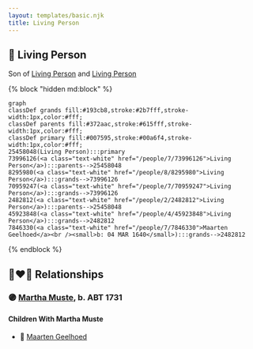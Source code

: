 ```yaml
---
layout: templates/basic.njk
title: Living Person
---
```

## 🔵 Living Person

Son of [Living Person](/people/2/2482812) and [Living Person](/people/7/73996126)

{% block "hidden md:block" %}
```mermaid
graph
classDef grands fill:#193cb8,stroke:#2b7fff,stroke-width:1px,color:#fff;
classDef parents fill:#372aac,stroke:#615fff,stroke-width:1px,color:#fff;
classDef primary fill:#007595,stroke:#00a6f4,stroke-width:1px,color:#fff;
25458048(Living Person):::primary
73996126(<a class="text-white" href="/people/7/73996126">Living Person</a>):::parents-->25458048
8295980(<a class="text-white" href="/people/8/8295980">Living Person</a>):::grands-->73996126
70959247(<a class="text-white" href="/people/7/70959247">Living Person</a>):::grands-->73996126
2482812(<a class="text-white" href="/people/2/2482812">Living Person</a>):::parents-->25458048
45923848(<a class="text-white" href="/people/4/45923848">Living Person</a>):::grands-->2482812
7846330(<a class="text-white" href="/people/7/7846330">Maarten Geelhoed</a><br /><small>b: 04 MAR 1640</small>):::grands-->2482812
```
{% endblock %}

## 👩‍❤️‍👨 Relationships

### 🟣 [Martha Muste](/people/9/90752360), b. ABT 1731

#### Children With Martha Muste
* 🔵 [Maarten Geelhoed](/people/3/33889936)